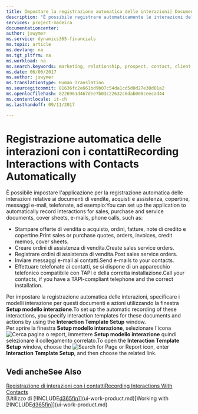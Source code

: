 ```yaml
---
title: Impostare la registrazione automatica delle interazioni| Documenti Microsoft
description: "È possibile registrare automaticamente le interazioni del client o clienti, ad esempio, per le vendite, acquisti e documenti di assistenza o telefonate."
services: project-madeira
documentationcenter: 
author: jswymer
ms.service: dynamics365-financials
ms.topic: article
ms.devlang: na
ms.tgt_pltfrm: na
ms.workload: na
ms.search.keywords: marketing, relationship, prospect, contact, client, customer
ms.date: 06/06/2017
ms.author: jswymer
ms.translationtype: Human Translation
ms.sourcegitcommit: 81636fc2e661bd9b07c54da1cd5d0d27e30d01a2
ms.openlocfilehash: 8226961d467dee7b03c22632c6dab008ceecad44
ms.contentlocale: it-ch
ms.lasthandoff: 09/11/2017

---
```

# <a name="recording-interactions-with-contacts-automatically"></a><span data-ttu-id="61a73-103">Registrazione automatica delle interazioni con i contatti</span><span class="sxs-lookup"><span data-stu-id="61a73-103">Recording Interactions with Contacts Automatically</span></span>
<span data-ttu-id="61a73-104">È possibile impostare l'applicazione per la registrazione automatica delle interazioni relative ai documenti di vendite, acquisti e assistenza, copertine, messaggi e-mail, telefonate, ad esempio:</span><span class="sxs-lookup"><span data-stu-id="61a73-104">You can set up the application to automatically record interactions for sales, purchase and service documents, cover sheets, e-mails, phone calls, such as:</span></span>

* <span data-ttu-id="61a73-105">Stampare offerte di vendita o acquisto, ordini, fatture, note di credito e copertine.</span><span class="sxs-lookup"><span data-stu-id="61a73-105">Print sales or purchase quotes, orders, invoices, credit memos, cover sheets.</span></span>
* <span data-ttu-id="61a73-106">Creare ordini di assistenza di vendita.</span><span class="sxs-lookup"><span data-stu-id="61a73-106">Create sales service orders.</span></span>
* <span data-ttu-id="61a73-107">Registrare ordini di assistenza di vendita.</span><span class="sxs-lookup"><span data-stu-id="61a73-107">Post sales service orders.</span></span>
* <span data-ttu-id="61a73-108">Inviare messaggi e-mail ai contatti.</span><span class="sxs-lookup"><span data-stu-id="61a73-108">Send e-mails to your contacts.</span></span>
* <span data-ttu-id="61a73-109">Effettuare telefonate ai contatti, se si dispone di un apparecchio telefonico compatibile con TAPI e della corretta installazione.</span><span class="sxs-lookup"><span data-stu-id="61a73-109">Call your contacts, if you have a TAPI-compliant telephone and the correct installation.</span></span>

<span data-ttu-id="61a73-110">Per impostare la registrazione automatica delle interazioni, specificare i modelli interazione per questi documenti e azioni utilizzando la finestra **Setup modello interazione**.</span><span class="sxs-lookup"><span data-stu-id="61a73-110">To set up the automatic recording of these interactions, you specify interaction templates for these documents and actions by using the **Interaction Template Setup** window.</span></span>  
<span data-ttu-id="61a73-111">Per aprire la finestra **Setup modello interazione**, selezionare l'icona ![Cerca pagina o report](media/ui-search/search_small.png "Search for Page or Report icon"), immettere **Setup modello interazione** quindi selezionare il collegamento correlato.</span><span class="sxs-lookup"><span data-stu-id="61a73-111">To open the **Interaction Template Setup** window, choose the ![Search for Page or Report](media/ui-search/search_small.png "Search for Page or Report icon") icon, enter **Interaction Template Setup**, and then choose the related link.</span></span>

## <a name="see-also"></a><span data-ttu-id="61a73-112">Vedi anche</span><span class="sxs-lookup"><span data-stu-id="61a73-112">See Also</span></span>
[<span data-ttu-id="61a73-113">Registrazione di interazioni con i contatti</span><span class="sxs-lookup"><span data-stu-id="61a73-113">Recording Interactions With Contacts</span></span>](marketing-interactions.md)  
<span data-ttu-id="61a73-114">[Utilizzo di [!INCLUDE[d365fin](includes/d365fin_md.md)]](ui-work-product.md)</span><span class="sxs-lookup"><span data-stu-id="61a73-114">[Working with [!INCLUDE[d365fin](includes/d365fin_md.md)]](ui-work-product.md)</span></span>  


